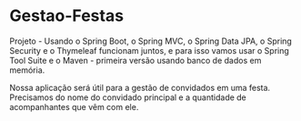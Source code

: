 # Gestao-Festas
Projeto - Usando o Spring Boot, o Spring MVC, o Spring Data JPA, o Spring Security e o Thymeleaf
funcionam juntos, e para isso vamos usar o Spring Tool Suite e o Maven - primeira versão usando banco de dados em memória.

Nossa aplicação será útil para a gestão de convidados em uma festa. Precisamos
do nome do convidado principal e a quantidade de acompanhantes que vêm com
ele.


